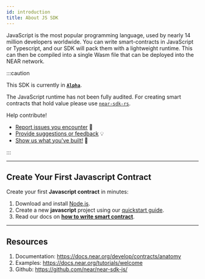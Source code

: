 ```yaml
---
id: introduction
title: About JS SDK
---
```


JavaScript is the most popular programming language, used by nearly 14 million developers worldwide. You can write smart-contracts in JavaScript or Typescript, and our SDK will pack them with a lightweight runtime. This can then be compiled into a single Wasm file that can be deployed into the NEAR network.

:::caution

This SDK is currently in **[`Alpha`](https://github.com/near/near-sdk-js/releases/)**.

The JavaScript runtime has not been fully audited. For creating smart contracts that hold value please use [`near-sdk-rs`](https://github.com/near/near-sdk-rs).

Help contribute!
- [Report issues you encounter](https://github.com/near/near-sdk-js/issues) 🐞
- [Provide suggestions or feedback](https://github.com/near/near-sdk-js/discussions) 💡
- [Show us what you've built!](https://github.com/near/near-sdk-js/discussions/categories/show-and-tell) 💪

:::

---

## Create Your First Javascript Contract
Create your first **Javascript contract** in minutes:
1. Download and install [Node.js](https://nodejs.org/en/download/).
2. Create a new **javascript** project using our [quickstart guide](../../2.develop/quickstart.md).
3. Read our docs on **[how to write smart contract](../../2.develop/contracts/anatomy.md)**.

---

## Resources
1. Documentation: https://docs.near.org/develop/contracts/anatomy
2. Examples: https://docs.near.org/tutorials/welcome
3. Github: https://github.com/near/near-sdk-js/